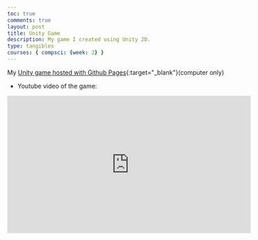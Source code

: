 ```yaml
---
toc: true
comments: true
layout: post
title: Unity Game
description: My game I created using Unity 2D.
type: tangibles
courses: { compsci: {week: 2} }
---
```


My [Unity game hosted with Github Pages](https://imaad08.github.io/FlippyMazeGame/){:target="_blank"}(computer only)
- Youtube video of the game:
<iframe width="560" height="315" src="https://www.youtube.com/embed/l5y0hlhtjbY" frameborder="0" allowfullscreen></iframe>

<!-- <html lang="en">
<head>
<meta charset="UTF-8">
<meta name="viewport" content="width=device-width, initial-scale=1.0">
<title>Imaad's Game</title>
</head>
<body>
  <div id="unityContainer"></div>
  <iframe src="../FlippyMazeGame/index.html" width="1000" height="650"></iframe>
  <div id="unityContainer"></div>
  <script src="FlippyMazeGame/TemplateData/UnityProgress.js"></script>
  <script src="FlippyMazeGame/Build/UnityLoader.js"></script>
  <script>
    var container = document.getElementById("unityContainer");
    var gameInstance = UnityLoader.instantiate(container, "../FlippyMazeGame/Build/YourGame.json");
  </script>
</body>
</html>  -->
